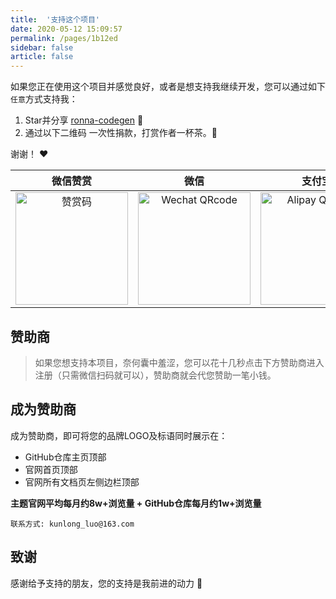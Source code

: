 ```yaml
---
title:  '支持这个项目'
date: 2020-05-12 15:09:57
permalink: /pages/1b12ed
sidebar: false
article: false
---
```


如果您正在使用这个项目并感觉良好，或者是想支持我继续开发，您可以通过如下`任意`方式支持我：

1. Star并分享 [ronna-codegen](https://github.com/ronnaces/ronna-codegen) :rocket:
2. 通过以下二维码 一次性捐款，打赏作者一杯茶。:tea:

谢谢！ :heart:

|                                 微信赞赏                                 | 微信 | 支付宝 |
|:--------------------------------------------------------------------:| :---: | :---: |
| <img :src="$withBase('/img/support/wechat.png')" alt="赞赏码" width=180> | <img :src="$withBase('/img/support/wechatpay.png')" alt="Wechat QRcode" width=180>| <img :src="$withBase('/img/support/alipay.png')" alt="Alipay QRcode" width=180> |

## 赞助商
> 如果您想支持本项目，奈何囊中羞涩，您可以花十几秒点击下方赞助商进入注册（只需微信扫码就可以），赞助商就会代您赞助一笔小钱。

## 成为赞助商

成为赞助商，即可将您的品牌LOGO及标语同时展示在：
- GitHub仓库主页顶部
- 官网首页顶部
- 官网所有文档页左侧边栏顶部

**主题官网平均每月约8w+浏览量 + GitHub仓库每月约1w+浏览量**

`联系方式: kunlong_luo@163.com`

## 致谢
感谢给予支持的朋友，您的支持是我前进的动力 🎉
